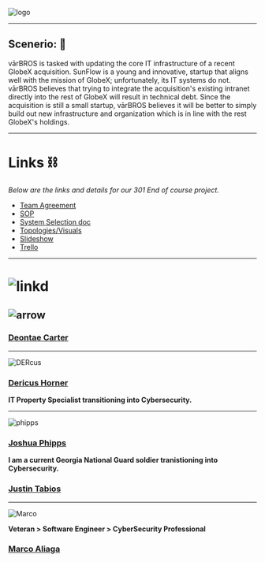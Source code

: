 ![logo](https://github.com/varBROS/varBROS/blob/main/var.png)
___
##  **Scenerio:** 📜
vārBROS is tasked with updating the core IT infrastructure of a recent GlobeX acquisition. SunFlow is a young and innovative, startup that aligns well with the mission of GlobeX; unfortunately, its IT systems do not. vārBROS believes that trying to integrate the acquisition's existing intranet directly into the rest of GlobeX will result in technical debt. Since the acquisition is still a small startup, vārBROS believes it will be better to simply build out new infrastructure and organization which is in line with the rest GlobeX's holdings.
___

# Links ⛓️

*Below are the links and details for our 301 End of course project.*
- [Team Agreement](https://github.com/varBROS/varBROS/blob/main/Group%20Project_%20Team%20Agreement%20(1).pdf)
- [SOP](https://github.com/varBROS/varBROS/blob/main/SOP.md)
- [System Selection doc](https://github.com/varBROS/varBROS/blob/main/Ops-301d6%20Team3%20System%20Selection(Prep%202).pdf)
- [Topologies/Visuals](https://github.com/varBROS/varBROS/blob/main/varbros%20initial%20topology.pdf)
- [Slideshow](https://docs.google.com/presentation/d/1dPyzRTPf2aGJfoClzM-qQFnzpn36TnLyspsyvtsmA9A/edit) 
- [Trello](https://trello.com/b/Gq4Hd1kG/ops-301-team)
___

# ![linkd](https://github.com/varBROS/varBROS/blob/main/imageedit_5_8262048883.jpg)
## ![arrow](https://github.com/varBROS/varBROS/blob/main/deontae_.jpg)
### [Deontae Carter](https://www.linkedin.com/in/deontae-carter/)
___
![DERcus](https://github.com/varBROS/varBROS/blob/main/DERcus1.jpg)
### [Dericus Horner](https://www.linkedin.com/in/dericus-horner/)
**IT Property Specialist transitioning into Cybersecurity.**
___
![phipps](https://github.com/varBROS/varBROS/blob/main/jp.jpg)
### [Joshua Phipps](https://www.linkedin.com/in/joshua-phipps-755a20264/)
**I am a current Georgia National Guard soldier tranistioning into Cybersecurity.** 
### [Justin Tabios](https://www.linkedin.com/in/justintabios/)
___
![Marco](https://github.com/varBROS/varBROS/blob/main/Hotmic_.jpg)

**Veteran > Software Engineer > CyberSecurity Professional**
### [Marco Aliaga](https://github.com/varBROS/varBROS/blob/main/Hotmic_.jpg)
